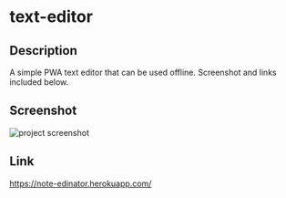# text-editor

## Description

A simple PWA text editor that can be used offline. Screenshot and links included below.

## Screenshot

![project screenshot](text-editor\proj-screenshot.PNG)

## Link

https://note-edinator.herokuapp.com/

